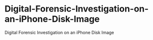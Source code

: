 # Digital-Forensic-Investigation-on-an-iPhone-Disk-Image
Digital Forensic Investigation on an iPhone Disk Image

